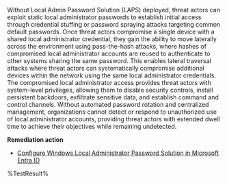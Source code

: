 Without Local Admin Password Solution (LAPS) deployed, threat actors can exploit static local administrator passwords to establish initial access through credential stuffing or password spraying attacks targeting common default passwords. Once threat actors compromise a single device with a shared local administrator credential, they gain the ability to move laterally across the environment using pass-the-hash attacks, where hashes of compromised local administrator accounts are reused to authenticate to other systems sharing the same password. This enables lateral traversal attacks where threat actors can systematically compromise additional devices within the network using the same local administrator credentials. The compromised local administrator access provides threat actors with system-level privileges, allowing them to disable security controls, install persistent backdoors, exfiltrate sensitive data, and establish command and control channels. Without automated password rotation and centralized management, organizations cannot detect or respond to unauthorized use of local administrator accounts, providing threat actors with extended dwell time to achieve their objectives while remaining undetected.

**Remediation action**
- [Configure Windows Local Administrator Password Solution in Microsoft Entra ID](https://learn.microsoft.com/en-us/entra/identity/devices/howto-manage-local-admin-passwords)

<!--- Results --->
%TestResult%
